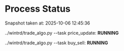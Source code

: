# Process Status

Snapshot taken at: 2025-10-06 12:45:36

../wintrd/trade_algo.py --task price_update: **RUNNING**

../wintrd/trade_algo.py --task buy_sell: **RUNNING**

